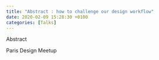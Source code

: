 ```yaml
---
title: "Abstract : how to challenge our design workflow"
date: 2020-02-09 15:28:30 +0100
categories: [Talks]
---
```


Abstract

Paris Design Meetup

